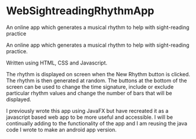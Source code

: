 # WebSightreadingRhythmApp
An online app which generates a musical rhythm to help with sight-reading practice

An online app which generates a musical rhythm to help with sight-reading practice.

Written using HTML, CSS and Javascript.

The rhythm is displayed on screen when the New Rhythm button is clicked. The rhythm is then generated at random. The buttons at the bottom of the screen can be used to change the 
time signature, include or exclude particular rhythm values and change the number of bars that will be displayed.

I previously wrote this app using JavaFX but have recreated it as a javascript based web app to be more useful and accessible. I will be continually adding to 
the functionality of the app and I am reusing the java code I wrote to make an android app version.
